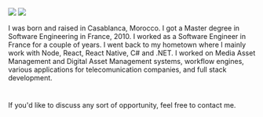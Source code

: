 ![](https://raw.githubusercontent.com/aelassas/aelassas/output/github-contribution-grid-snake.svg#gh-light-mode-only)
![](https://raw.githubusercontent.com/aelassas/aelassas/output/github-contribution-grid-snake-dark.svg#gh-dark-mode-only)

I was born and raised in Casablanca, Morocco. I got a Master degree in Software Engineering in France, 2010. I worked as a Software Engineer in France for a couple of years. I went back to my hometown where I mainly work with Node, React, React Native, C# and .NET. I worked on Media Asset Management and Digital Asset Management systems, workflow engines, various applications for telecomunication companies, and full stack development.

#
If you'd like to discuss any sort of opportunity, feel free to contact me.
